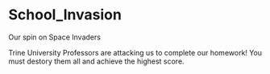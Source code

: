 # School_Invasion
Our spin on Space Invaders

Trine University Professors are attacking us to complete our homework! You must destory them all and achieve the highest score.
